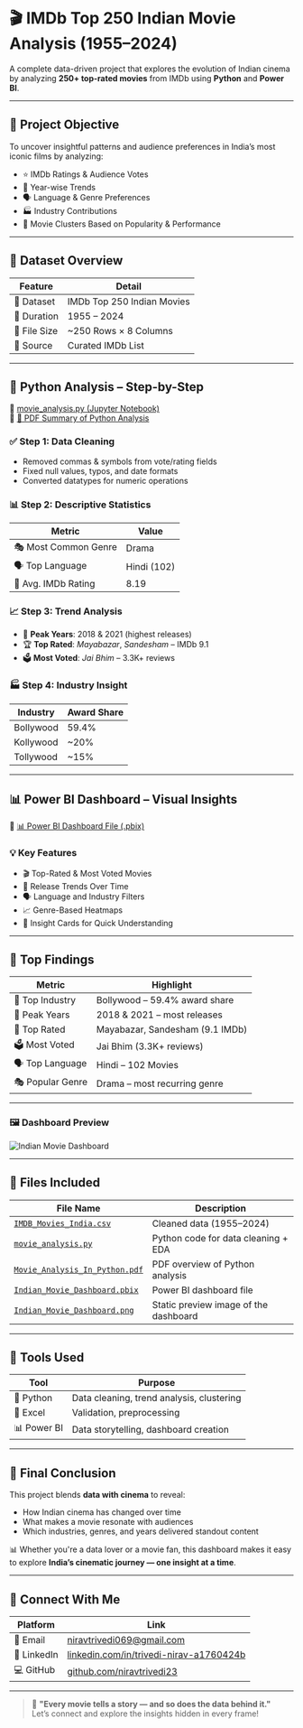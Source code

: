 # 🎬 IMDb Top 250 Indian Movie Analysis (1955–2024)

A complete data-driven project that explores the evolution of Indian cinema by analyzing **250+ top-rated movies** from IMDb using **Python** and **Power BI**.

---

## 🧠 Project Objective

To uncover insightful patterns and audience preferences in India’s most iconic films by analyzing:

- ⭐ IMDb Ratings & Audience Votes  
- 📅 Year-wise Trends  
- 🗣️ Language & Genre Preferences  
- 🏭 Industry Contributions  
- 🎯 Movie Clusters Based on Popularity & Performance

---

## 📅 Dataset Overview

| Feature       | Detail                           |
|---------------|----------------------------------|
| 📁 Dataset     | IMDb Top 250 Indian Movies       |
| 📆 Duration    | 1955 – 2024                      |
| 📄 File Size   | ~250 Rows × 8 Columns            |
| 📍 Source      | Curated IMDb List                |

---

## 🐍 Python Analysis – Step-by-Step

🔗 [movie_analysis.py (Jupyter Notebook)](https://github.com/niravtrivedi23/Indian-Movie-Analysis_-IMDb-/blob/main/Python%20Analysis%20Of%20Movie%20.ipynb)  
🔗 [📄 PDF Summary of Python Analysis](https://github.com/niravtrivedi23/Indian-Movie-Analysis_-IMDb-/blob/main/Movie%20Analysis%20In%20Python.pdf)

### ✅ Step 1: Data Cleaning
- Removed commas & symbols from vote/rating fields  
- Fixed null values, typos, and date formats  
- Converted datatypes for numeric operations  

### 📊 Step 2: Descriptive Statistics

| Metric               | Value          |
|----------------------|----------------|
| 🎭 Most Common Genre | Drama          |
| 🗣️ Top Language      | Hindi (102)    |
| 🌟 Avg. IMDb Rating  | 8.19           |

### 📈 Step 3: Trend Analysis
- 📅 **Peak Years**: 2018 & 2021 (highest releases)  
- 🏆 **Top Rated**: *Mayabazar*, *Sandesham* – IMDb 9.1  
- 🗳️ **Most Voted**: *Jai Bhim* – 3.3K+ reviews  

### 🏭 Step 4: Industry Insight

| Industry   | Award Share |
|------------|--------------|
| Bollywood  | 59.4%        |
| Kollywood  | ~20%         |
| Tollywood  | ~15%         |

---

## 📊 Power BI Dashboard – Visual Insights

🔗 [📊 Power BI Dashboard File (.pbix)](https://github.com/niravtrivedi23/Indian-Movie-Analysis_-IMDb-/blob/main/IMDB%20Top%20250%20Dashboard.pbix)

### 💡 Key Features

- 🎬 Top-Rated & Most Voted Movies  
- 📅 Release Trends Over Time  
- 🗣️ Language and Industry Filters  
- 📈 Genre-Based Heatmaps  
- 🧠 Insight Cards for Quick Understanding  

---

## 📌 Top Findings

| Metric          | Highlight                                |
|------------------|-------------------------------------------|
| 🥇 Top Industry   | Bollywood – 59.4% award share             |
| 📅 Peak Years     | 2018 & 2021 – most releases               |
| 🌟 Top Rated      | Mayabazar, Sandesham (9.1 IMDb)           |
| 🗳️ Most Voted     | Jai Bhim (3.3K+ reviews)                 |
| 🗣️ Top Language   | Hindi – 102 Movies                       |
| 🎭 Popular Genre  | Drama – most recurring genre             |

---

### 🖼️ Dashboard Preview

![Indian Movie Dashboard](https://github.com/niravtrivedi23/Indian-Movie-Analysis_-IMDb-/blob/main/IMDb%20Movie%20Dashboard.png)

---

## 🧾 Files Included

| File Name                                      | Description                                 |
|-----------------------------------------------|---------------------------------------------|
| [`IMDB_Movies_India.csv`](https://github.com/niravtrivedi23/Indian-Movie-Analysis_-IMDb-/blob/main/IMDB%20Movie%20.xlsx)           | Cleaned data (1955–2024)                    |
| [`movie_analysis.py`](https://github.com/niravtrivedi23/Indian-Movie-Analysis_-IMDb-/blob/main/Python%20Analysis%20Of%20Movie%20.ipynb) | Python code for data cleaning + EDA         |
| [`Movie_Analysis_In_Python.pdf`](https://github.com/niravtrivedi23/Indian-Movie-Analysis_-IMDb-/blob/main/Movie%20Analysis%20In%20Python.pdf) | PDF overview of Python analysis             |
| [`Indian_Movie_Dashboard.pbix`](https://github.com/niravtrivedi23/Indian-Movie-Analysis_-IMDb-/blob/main/IMDB%20Top%20250%20Dashboard.pbix) | Power BI dashboard file                     |
| [`Indian_Movie_Dashboard.png`](https://github.com/niravtrivedi23/Indian-Movie-Analysis_-IMDb-/blob/main/IMDb%20Movie%20Dashboard.png) | Static preview image of the dashboard       |

---

## 🔧 Tools Used

| Tool        | Purpose                                 |
|-------------|------------------------------------------|
| 🐍 Python   | Data cleaning, trend analysis, clustering|
| 📄 Excel    | Validation, preprocessing                |
| 📊 Power BI | Data storytelling, dashboard creation    |

---

## 🧠 Final Conclusion

This project blends **data with cinema** to reveal:

- How Indian cinema has changed over time  
- What makes a movie resonate with audiences  
- Which industries, genres, and years delivered standout content  

📊 Whether you're a data lover or a movie fan, this dashboard makes it easy to explore **India’s cinematic journey — one insight at a time**.

---

## 🤝 Connect With Me

| Platform   | Link                                                  |
|------------|-------------------------------------------------------|
| 📧 Email   | [niravtrivedi069@gmail.com](mailto:niravtrivedi069@gmail.com) |
| 🔗 LinkedIn| [linkedin.com/in/trivedi-nirav-a1760424b](https://linkedin.com/in/trivedi-nirav-a1760424b) |
| 💻 GitHub  | [github.com/niravtrivedi23](https://github.com/niravtrivedi23) |

---

> 🎥 **"Every movie tells a story — and so does the data behind it."**  
Let’s connect and explore the insights hidden in every frame!
